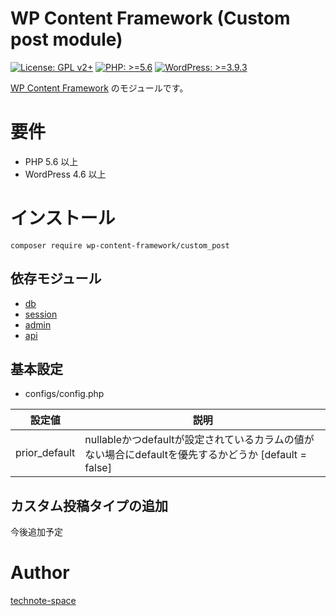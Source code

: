 # WP Content Framework (Custom post module)

[![License: GPL v2+](https://img.shields.io/badge/License-GPL%20v2%2B-blue.svg)](http://www.gnu.org/licenses/gpl-2.0.html)
[![PHP: >=5.6](https://img.shields.io/badge/PHP-%3E%3D5.6-orange.svg)](http://php.net/)
[![WordPress: >=3.9.3](https://img.shields.io/badge/WordPress-%3E%3D3.9.3-brightgreen.svg)](https://wordpress.org/)

[WP Content Framework](https://github.com/wp-content-framework/core) のモジュールです。

# 要件
- PHP 5.6 以上
- WordPress 4.6 以上

# インストール

``` composer require wp-content-framework/custom_post ```  

## 依存モジュール
* [db](https://github.com/wp-content-framework/db) 
* [session](https://github.com/wp-content-framework/session) 
* [admin](https://github.com/wp-content-framework/admin)  
* [api](https://github.com/wp-content-framework/api)  

## 基本設定
- configs/config.php  

|設定値|説明|
|---|---|
|prior_default|nullableかつdefaultが設定されているカラムの値がない場合にdefaultを優先するかどうか \[default  = false]| 

## カスタム投稿タイプの追加
今後追加予定

# Author

[technote-space](https://github.com/technote-space)

